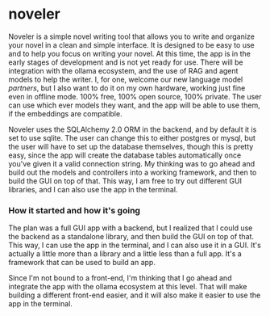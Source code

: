 # noveler
Noveler is a simple novel writing tool that allows you to write and organize your novel in a clean and simple interface. 
It is designed to be easy to use and to help you focus on writing your novel. At this time, the app is in the early 
stages of development and is not yet ready for use. There will be integration with the ollama ecosystem, and the use of 
RAG and agent models to help the writer. I, for one, welcome our new language model _partners_, but I also want to do it 
on my own hardware, working just fine even in offline mode. 100% free, 100% open source, 100% private. The user can use 
which ever models they want, and the app will be able to use them, if the embeddings are compatible. 

Noveler uses the SQLAlchemy 2.0 ORM in the backend, and by default it is set to use sqlite. The user can change this to 
either postgres or mysql, but the user will have to set up the database themselves, though this is pretty easy, since 
the app will create the database tables automatically once you've given it a valid connection string. My thinking was to 
go ahead and build out the models and controllers into a working framework, and then to build the GUI on top of that. 
This way, I am free to try out different GUI libraries, and I can also use the app in the terminal. 

### How it started and how it's going
The plan was a full GUI app with a backend, but I realized that I could use the backend as a standalone library, and 
then build the GUI on top of that. This way, I can use the app in the terminal, and I can also use it in a GUI. It's 
actually a little more than a library and a little less than a full app. It's a framework that can be used to build an 
app.

Since I'm not bound to a front-end, I'm thinking that I go ahead and integrate the app with the ollama ecosystem at this 
level. That will make building a different front-end easier, and it will also make it easier to use the app in the 
terminal.
